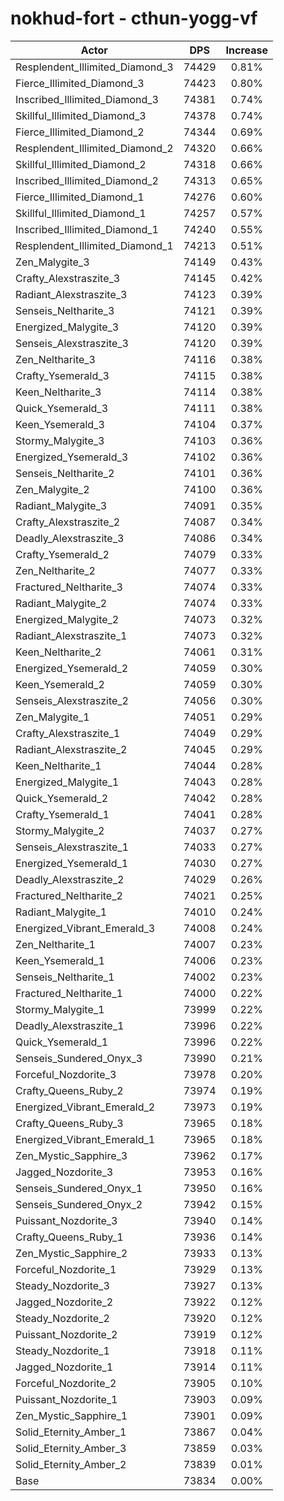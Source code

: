 # nokhud-fort - cthun-yogg-vf
| Actor | DPS | Increase |
|---|:---:|:---:|
|Resplendent_Illimited_Diamond_3|74429|0.81%|
|Fierce_Illimited_Diamond_3|74423|0.80%|
|Inscribed_Illimited_Diamond_3|74381|0.74%|
|Skillful_Illimited_Diamond_3|74378|0.74%|
|Fierce_Illimited_Diamond_2|74344|0.69%|
|Resplendent_Illimited_Diamond_2|74320|0.66%|
|Skillful_Illimited_Diamond_2|74318|0.66%|
|Inscribed_Illimited_Diamond_2|74313|0.65%|
|Fierce_Illimited_Diamond_1|74276|0.60%|
|Skillful_Illimited_Diamond_1|74257|0.57%|
|Inscribed_Illimited_Diamond_1|74240|0.55%|
|Resplendent_Illimited_Diamond_1|74213|0.51%|
|Zen_Malygite_3|74149|0.43%|
|Crafty_Alexstraszite_3|74145|0.42%|
|Radiant_Alexstraszite_3|74123|0.39%|
|Senseis_Neltharite_3|74121|0.39%|
|Energized_Malygite_3|74120|0.39%|
|Senseis_Alexstraszite_3|74120|0.39%|
|Zen_Neltharite_3|74116|0.38%|
|Crafty_Ysemerald_3|74115|0.38%|
|Keen_Neltharite_3|74114|0.38%|
|Quick_Ysemerald_3|74111|0.38%|
|Keen_Ysemerald_3|74104|0.37%|
|Stormy_Malygite_3|74103|0.36%|
|Energized_Ysemerald_3|74102|0.36%|
|Senseis_Neltharite_2|74101|0.36%|
|Zen_Malygite_2|74100|0.36%|
|Radiant_Malygite_3|74091|0.35%|
|Crafty_Alexstraszite_2|74087|0.34%|
|Deadly_Alexstraszite_3|74086|0.34%|
|Crafty_Ysemerald_2|74079|0.33%|
|Zen_Neltharite_2|74077|0.33%|
|Fractured_Neltharite_3|74074|0.33%|
|Radiant_Malygite_2|74074|0.33%|
|Energized_Malygite_2|74073|0.32%|
|Radiant_Alexstraszite_1|74073|0.32%|
|Keen_Neltharite_2|74061|0.31%|
|Energized_Ysemerald_2|74059|0.30%|
|Keen_Ysemerald_2|74059|0.30%|
|Senseis_Alexstraszite_2|74056|0.30%|
|Zen_Malygite_1|74051|0.29%|
|Crafty_Alexstraszite_1|74049|0.29%|
|Radiant_Alexstraszite_2|74045|0.29%|
|Keen_Neltharite_1|74044|0.28%|
|Energized_Malygite_1|74043|0.28%|
|Quick_Ysemerald_2|74042|0.28%|
|Crafty_Ysemerald_1|74041|0.28%|
|Stormy_Malygite_2|74037|0.27%|
|Senseis_Alexstraszite_1|74033|0.27%|
|Energized_Ysemerald_1|74030|0.27%|
|Deadly_Alexstraszite_2|74029|0.26%|
|Fractured_Neltharite_2|74021|0.25%|
|Radiant_Malygite_1|74010|0.24%|
|Energized_Vibrant_Emerald_3|74008|0.24%|
|Zen_Neltharite_1|74007|0.23%|
|Keen_Ysemerald_1|74006|0.23%|
|Senseis_Neltharite_1|74002|0.23%|
|Fractured_Neltharite_1|74000|0.22%|
|Stormy_Malygite_1|73999|0.22%|
|Deadly_Alexstraszite_1|73996|0.22%|
|Quick_Ysemerald_1|73996|0.22%|
|Senseis_Sundered_Onyx_3|73990|0.21%|
|Forceful_Nozdorite_3|73978|0.20%|
|Crafty_Queens_Ruby_2|73974|0.19%|
|Energized_Vibrant_Emerald_2|73973|0.19%|
|Crafty_Queens_Ruby_3|73965|0.18%|
|Energized_Vibrant_Emerald_1|73965|0.18%|
|Zen_Mystic_Sapphire_3|73962|0.17%|
|Jagged_Nozdorite_3|73953|0.16%|
|Senseis_Sundered_Onyx_1|73950|0.16%|
|Senseis_Sundered_Onyx_2|73942|0.15%|
|Puissant_Nozdorite_3|73940|0.14%|
|Crafty_Queens_Ruby_1|73936|0.14%|
|Zen_Mystic_Sapphire_2|73933|0.13%|
|Forceful_Nozdorite_1|73929|0.13%|
|Steady_Nozdorite_3|73927|0.13%|
|Jagged_Nozdorite_2|73922|0.12%|
|Steady_Nozdorite_2|73920|0.12%|
|Puissant_Nozdorite_2|73919|0.12%|
|Steady_Nozdorite_1|73918|0.11%|
|Jagged_Nozdorite_1|73914|0.11%|
|Forceful_Nozdorite_2|73905|0.10%|
|Puissant_Nozdorite_1|73903|0.09%|
|Zen_Mystic_Sapphire_1|73901|0.09%|
|Solid_Eternity_Amber_1|73867|0.04%|
|Solid_Eternity_Amber_3|73859|0.03%|
|Solid_Eternity_Amber_2|73839|0.01%|
|Base|73834|0.00%|
